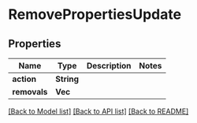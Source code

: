 # RemovePropertiesUpdate

## Properties
Name | Type | Description | Notes
------------ | ------------- | ------------- | -------------
**action** | **String** |  | 
**removals** | **Vec<String>** |  | 

[[Back to Model list]](../README.md#documentation-for-models) [[Back to API list]](../README.md#documentation-for-api-endpoints) [[Back to README]](../README.md)



